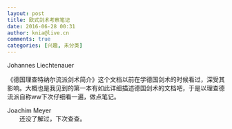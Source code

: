 ```yaml
---
layout: post
title: 欧式剑术考察笔记
date: 2016-06-28 00:31
author: knia@live.cn
comments: true
categories: [兴趣, 未分类]
---
```

Johannes Liechtenauer

《德国理查特纳尔流派剑术简介》这个文档以前在学德国剑术的时候看过，深受其影响。大概也是我见到的第一本有如此详细描述德国剑术的文档吧，于是以理查德流派自称ww下次仔细看一遍，做点笔记。

<!--StartFragment -->
<div>Joachim Meyer</div>
<div>　　还没了解过，下次查查。</div>
